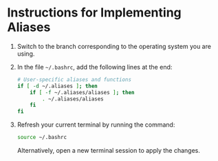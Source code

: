 # Instructions for Implementing Aliases

1. Switch to the branch corresponding to the operating system you are using.

2. In the file `~/.bashrc`, add the following lines at the end:

    ```bash
    # User-specific aliases and functions
    if [ -d ~/.aliases ]; then
        if [ -f ~/.aliases/aliases ]; then
            . ~/.aliases/aliases
        fi
    fi
    ```

3. Refresh your current terminal by running the command:

    ```bash
    source ~/.bashrc
    ```

    Alternatively, open a new terminal session to apply the changes.
